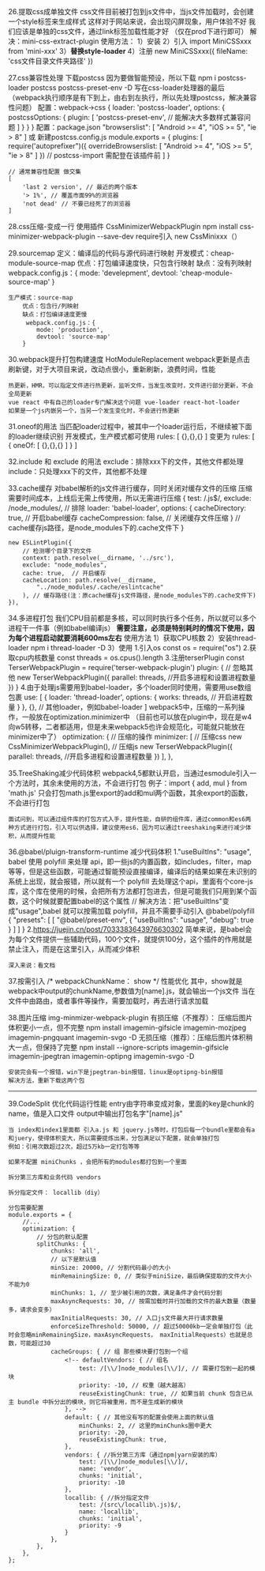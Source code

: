 





26.提取css成单独文件
    css文件目前被打包到js文件中，当js文件加载时，会创建一个style标签来生成样式
    这样对于网站来说，会出现闪屏现象，用户体验不好
    我们应该是单独的css文件，通过link标签加载性能才好
    （仅在prod下进行即可）
    解决：mini-css-extract-plugin
    使用方法：
        1）安装
        2）引入 import MiniCSSxxx from 'mini-xxx'
        3）**替换style-loader**
        4）注册 new MiniCSSxxx({
            fileName: 'css文件目录文件夹路径'
        })
    
27.css兼容性处理
    下载postcss 因为要做智能预设，所以下载 npm i postcss-loader postcss postcss-preset-env -D
    写在css-loader处理器的最后（webpack执行顺序是有下到上，由右到左执行，所以先处理postcss，解决兼容性问题）
    配置：webpack->css
    {
        loader: 'postcss-loader',
        options: {
            postcssOptions: {
                plugin: [
                    'postcss-preset-env', // 能解决大多数样式兼容问题
                ]
            }
        }
    }
    配置：package.json
    "browserslist": [
        "Android >= 4",
        "iOS >= 5",
        "ie > 8"
    ]
    或
    新建postcss.config.js
    module.exports = {
        plugins: [
            require('autoprefixer")({
                overrideBrowserslist: [
                    "Android >= 4",
                    "iOS >= 5",
                    "ie > 8"
                ]
            })
            // postcss-import 需配登在该插件前
        ]
    }

    // 通常兼容性配置 做交集
    [
        'last 2 version', // 最近的两个版本
        '> 1%', // 覆盖市面99%的浏览器
        'not dead' // 不要已经死了的浏览器
    ]

28.css压缩-变成一行
    使用插件 CssMinimizerWebpackPlugin
    npm install css-minimizer-webpack-plugin --save-dev
    require引入
    new CssMinixxx（）

29.sourcemap
    定义：编译后的代码与源代码进行映射
    开发模式：cheap-module-source-map
        优点：打包编译速度快，只包含行映射
        缺点：没有列映射
        webpack.config.js：{
            mode: 'develepment',
            devtool: 'cheap-module-source-map'
        }
    
    生产模式：source-map
        优点：包含行/列映射
        缺点：打包编译速度更慢
         webpack.config.js：{
            mode: 'production',
            devtool: 'source-map'
        }

30.webpack提升打包构建速度
    HotModuleReplacement
    webpack更新是点击刷新键，对于大项目来说，改动点很小，重新刷新，浪费时间，性能

    热更新，HMR，可以指定文件进行热更新，监听文件，当发生改变时，文件进行部分更新，不会全局更新
    vue react 中有自己的loader专门解决这个问题 vue-loader react-hot-loader
    如果是一个js内嵌另一个，当另一个发生变化时，不会进行热更新

31.oneof的用法
    当匹配loader过程中，被其中一个loader运行后，不继续被下面的loader继续识别
    开发模式，生产模式都可使用
    rules: [
        {},{},{}
    ]
    变更为
    rules: [
        {
            oneOf: [
                {},{},{}
            ]
        }
    ]

32.include 和 exclude 的用法
    exclude：排除xxx下的文件，其他文件都处理
    include：只处理xxx下的文件，其他都不处理
    
33.cache缓存
    对babel解析的js文件进行缓存，同时关闭对缓存文件的压缩
    压缩需要时间成本，上线后无需上传使用，所以无需进行压缩
    {
        test: /\.js$/,
        exclude: /node_modules/, // 排除
        loader: 'babel-loader',
        options: {
            cacheDirectory: true, // 开启babel缓存
            cacheCompression: false, // 关闭缓存文件压缩
        } // cache缓存js路径，是node_modules下的.cache文件下
    }

    new ESLintPlugin({
        // 检测哪个目录下的文件
        context: path.resolve(__dirname, '../src'),
        exclude: "node_modules",
        cache: true,  // 开启缓存
        cacheLocation: path.resolve(__dirname, 
            "../node_modules/.cache/eslintcache"
        ), // 缓存路径(注：原cache缓存js文件路径，是node_modules下的.cache文件下)
    }),


34.多进程打包
    我们CPU目前都是多核，可以同时执行多个任务，所以就可以多个进程干一件事（例如babel编译js）
    **需要注意，必须是特别耗时的情况下使用，因为每个进程启动就要消耗600ms左右**
    使用方法
        1）获取CPU核数
        2）安装thread-loader
            npm i thread-loader -D
        3）使用
            1.引入os
            const os = require("os")
            2.获取cpu内核数量
            const threads = os.cpus().length
            3.注册terserPlugin
            const TerserWebpackPlugin = require('terser-webpack-plugin')
            plugin: {
                // 忽略其他
                new TerserWebpackPlugin({
                    parallel: threads, //开启多进程和设置进程数量
                })
            }
            4.由于处理js需要用到babel-loader，多个loader同时使用，需要用use数组包裹
            use: [
                {
                    loader: 'thread-loader',
                    options: {
                        works: threads, // 开启进程数量
                    }
                },
                {}, // 其他loader，例如babel-loader
            ]
    webpack5中，压缩的一系列操作，一般放在optimization.minimizer中
    （目前也可以放在plugin中，现在是w4向w5转移，二者都适用，但是未来webpack5也许会规范化，可能就只能放在minimizer中了）
    optimization: {
        // 压缩的操作
        minimizer: [
            // 压缩css
            new CssMinimizerWebpackPlugin(),
            // 压缩js
            new TerserWebpackPlugin({
                parallel: threads, //开启多进程和设置进程数量
            })
        ],
    },

35.TreeShaking减少代码体积
    webpack4,5都默认开启，当通过esmodule引入一个方法时，其余未使用的方法，不会进行打包
    例子：import { add, mul } from 'math.js'
    只会打包math.js里export的add和mul两个函数，其余export的函数，不会进行打包

    面试问到，可以通过组件库的打包方式入手，提升性能，自研的组件库，通过common和es6两种方式进行打包，引入可以供选择，建议使用es6，因为可以通过treeshaking来进行减少体积，从而提升性能


36.@babel/pluign-transform-runtime 减少代码体积
    1."useBuiltIns": "usage",
    babel 使用 polyfill 来处理 api，即一些js的内置函数，如includes，filter，map等等，但是这些函数，可能通过智能预设直接编译，编译后的结果如果在未识别的系统上出现，就会报错，所以就有一个 polyfill 去处理这个api，里面有个core-js库，这个库在使用的时候，会把所有方法都打包进去，但是可能我们只用到某个函数，这个时候就要配置babel的这个属性
    // 解决方法：把"useBuiltIns"变成"usage",babel 就可以按需加载 polyfill，并且不需要手动引入 @babel/polyfill
    {
        "presets": [
            [
            "@babel/preset-env",
            {
                "useBuiltIns": "usage",
                "debug": true
            }
            ]
        ]
    }
    2.https://juejin.cn/post/7033383643976630302
    简单来说，是babel会为每个文件提供一些辅助代码，100个文件，就提供100分，这个插件的作用就是禁止注入，而是在这里引入，从而减少体积

    深入来说：看文档
    

37.按需引入 /* webpackChunkName： show */ 性能优化
    其中，show就是webpack中output的chunkName,参数值为[name].js，就会输出一个js文件
    当在文件中由路由，或者事件等操作，需要加载时，再去进行请求加载

38.图片压缩 img-minmizer-webpack-plugin
    有损压缩（不推荐）： 压缩后图片体积更小一点，但不完整
        npm install imagemin-gifsicle imagemin-mozjpeg imagemin-pngquant imagemin-svgo -D
    无损压缩（推荐）：压缩后图片体积稍大一点，但保持了完整
        npm install --ignore-scripts imagemin-gifsicle imagemin-jpegtran imagemin-optipng imagemin-svgo -D

    安装完会有一个报错，win下是jpegtran-bin报错，linux是optipng-bin报错
    解决方法，重新下载这两个包

------

39.CodeSplit 优化代码运行性能
    entry由字符串变成对象，里面的key是chunk的name，值是入口文件
    output中输出打包名字"[name].js"

    当 index和index1里面都 引入a.js 和 jquery.js等时，打包后每一个bundle里都会有a和juery，使得体积变大，所以需要提炼出来，分包满足以下配置，就会单独打包
    例如：引用次数超过2次，超过5万kb一定打包等等

    如果不配置 miniChunks ，会把所有的modules都打包到一个里面

    拆分第三方库和业务代码 vendors

    拆分指定文件： locallib（diy）

    分包需要配置
    module.exports = {
        //...
        optimization: {
            // 分包的默认配置
            splitChunks: {
                chunks: 'all', 
                // 以下是默认值
                minSize: 20000, // 分割代码最小的大小
                minRemainingSize: 0, // 类似于miniSize，最后确保提取的文件大小不能为0
                minChunks: 1, // 至少被引用的次数，满足条件才会代码分割
                maxAsyncRequests: 30, // 按需加载时并行加载的文件的最大数量（数量多，请求会变多）
                maxInitialRequests: 30, // 入口js文件最大并行请求数量
                enforceSizeThreshold: 50000, // 超过50000kb一定会单独打包（此时会忽略minRemainingSize，maxAsyncRequests， maxInitialRequests）也就是总数，可能超过30
                cacheGroups: { // 组 那些模块要打包到一个组
                    <!-- defaultVendors: { // 组名
                        test: /[\\/]node_modules[\\/]/, // 需要打包到一起的模块
                        priority: -10, // 权重（越大越高）
                        reuseExistingChunk: true, // 如果当前 chunk 包含已从主 bundle 中拆分出的模块，则它将被重用，而不是生成新的模块
                    }, -->
                    default: { // 其他没有写的配置会使用上面的默认值
                        minChunks: 2, // 这里的minChunks圈中更大
                        priority: -20,
                        reuseExistingChunk: true,
                    },
                    vendors: { //拆分第三方库（通过npm|yarn安装的库）
                        test: /[\\/]node_modules[\\/]/,
                        name: 'vendor',
                        chunks: 'initial',
                        priority: -10
                    },
                    locallib: { //拆分指定文件
                        test: /(src\/locallib\.js)$/,
                        name: 'locallib',
                        chunks: 'initial',
                        priority: -9
                    }
                },
            },
        },
    };






